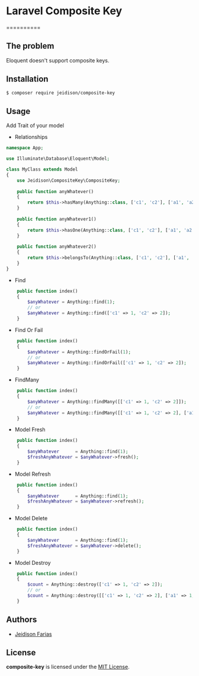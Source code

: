 # Laravel Composite Key
==========

## The problem

Eloquent doesn't support composite keys.

## Installation

```bash
$ composer require jeidison/composite-key
```

## Usage

Add Trait of your model

- Relationships

```php
namespace App;

use Illuminate\Database\Eloquent\Model;

class MyClass extends Model
{
    use Jeidison\CompositeKey\CompositeKey;
    
    public function anyWhatever()
    {
        return $this->hasMany(Anything::class, ['c1', 'c2'], ['a1', 'a2']);
    }
    
    public function anyWhatever1()
    {
        return $this->hasOne(Anything::class, ['c1', 'c2'], ['a1', 'a2']);
    }
    
    public function anyWhatever2()
    {
        return $this->belongsTo(Anything::class, ['c1', 'c2'], ['a1', 'a2']);
    }
}
```

- Find

```php
    public function index()
    {
        $anyWhatever = Anything::find(1);
        // or 
        $anyWhatever = Anything::find(['c1' => 1, 'c2' => 2]);
    }
```

- Find Or Fail

```php
    public function index()
    {
        $anyWhatever = Anything::findOrFail(1);
        // or 
        $anyWhatever = Anything::findOrFail(['c1' => 1, 'c2' => 2]);
    }
```

- FindMany

```php
    public function index()
    {
        $anyWhatever = Anything::findMany([['c1' => 1, 'c2' => 2]]);
        // or 
        $anyWhatever = Anything::findMany([['c1' => 1, 'c2' => 2], ['a1' => 1, 'a2' => 2]]);
    }
```

- Model Fresh

```php
    public function index()
    {
        $anyWhatever      = Anything::find(1);
        $freshAnyWhatever = $anyWhatever->fresh();
    }
```

- Model Refresh

```php
    public function index()
    {
        $anyWhatever      = Anything::find(1);
        $freshAnyWhatever = $anyWhatever->refresh();
    }
```

- Model Delete

```php
    public function index()
    {
        $anyWhatever      = Anything::find(1);
        $freshAnyWhatever = $anyWhatever->delete();
    }
```

- Model Destroy

```php
    public function index()
    {
        $count = Anything::destroy(['c1' => 1, 'c2' => 2]);
        // or 
        $count = Anything::destroy([['c1' => 1, 'c2' => 2], ['a1' => 1, 'a2' => 2]]);
    }
```

## Authors

* [Jeidison Farias](https://github.com/jeidison)

## License

**composite-key** is licensed under the [MIT License](http://opensource.org/licenses/MIT).


